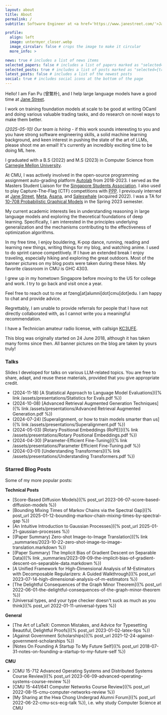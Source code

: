 ```yaml
---
layout: about
title: About
permalink: /
subtitle: Software Engineer at <a href='https://www.janestreet.com/'>Jane Street</a> based in New York

profile:
  align: left
  image: untermyer_closer.webp
  image_circular: false # crops the image to make it circular
  more_info: >

news: true # includes a list of news items
selected_papers: false # includes a list of papers marked as "selected={true}"
selected_posts: true # includes a list of posts marked as "selected={true}"
latest_posts: false # includes a list of the newest posts
social: true # includes social icons at the bottom of the page
---
```


Hello! I am Fan Pu (曾繁朴), and I help large language models have a good time at [Jane
Street](https://www.janestreet.com/).

I work on training foundation models at scale to be good at writing OCaml 
and doing various valuable trading tasks, and do research on novel ways to
make them better.

_(2025-05-10) Our team is hiring_ - if this work sounds interesting to you and
you have strong software engineering skills, a solid machine learning
background, and keen interest in pushing the state of the art of LLMs, please
shoot me an email! It's currently an incredibly exciting time to be doing ML here.

I graduated with a B.S (2022) and M.S (2023) in Computer
Science from [Carnegie Mellon University](https://www.cmu.edu/).

At CMU, I was actively involved in the open-source programming assignment
auto-grading platform [Autolab](https://autolabproject.com/) from 2018-2023. I
served as the Masters Student Liaison for the [Singapore Students
Association](https://cmussa.org/). I also used to play Capture-The-Flag (CTF)
competitions with [PPP](https://pwning.net/). I previously interned at [Jane
Street](https://www.janestreet.com/), [Meta](https://about.meta.com/),
[Asana](https://asana.com/), and [Saleswhale](https://www.saleswhale.com/)
(acquired 2022). I was a TA for [10-708 Probabilistic Graphical
Models](https://andrejristeski.github.io/10708-S23/) in the Spring 2023
semester.

My current academic interests lies in understanding reasoning in large language
models and exploring the theoretical foundations of deep learning. Specifically,
I am interested in the principles underlying generalization and the mechanisms
contributing to the effectiveness of optimization algorithms.

In my free time, I enjoy bouldering, K-pop dance, running, reading and
learning new things, writing things for my blog, and watching anime. I used to
do sprint canoe competitively. If I have an extended break I enjoy traveling,
especially hiking and exploring the great outdoors. Most of the banner pictures
on my blog posts were taken during these hikes. My favorite classroom in CMU is
GHC 4303.

I grew up in my hometown Singapore before moving to the US for college and work.
I try to go back and visit once a year.

Feel free to reach out to me at fzeng[at]alumni[dot]cmu[dot]edu. I am happy to
chat and provide advice.

Regrettably, I am unable to provide referrals for people that I have not
directly collaborated with, as I cannot write you a meaningful recommendation.

I have a Technician amateur radio license, with callsign
[KC3UFE](https://www.fccbulletin.com/callsign/?q=KC3UFE).

This blog was originally started on 24 June 2018, although it has taken many
forms since then. All banner pictures on the blog are taken by yours truly!

### Talks

Slides I developed for talks on various LLM-related topics.
You are free to share, adapt, and reuse these
materials, provided that you give appropriate credit.

- (2024-11-18) [A Statistical Approach to Language Model Evaluations]({% link
  /assets/presentations/Statistics for Evals.pdf %})
- (2024-10-08) [Advanced Retrieval Augmented Generation Techniques]({% link
  /assets/presentations/Advanced Retrieval Augmented Generation.pdf %})
- (2024-07-24) [Superalignment, or how to train models smarter than us]({% link
  /assets/presentations/Superalignment.pdf %})
- (2024-05-03) [Rotary Positional Embeddings (RoPE)]({% link
  /assets/presentations/Rotary Positional Embeddings.pdf %})
- (2024-04-30) [Parameter-Efficient Fine-Tuning]({% link
  /assets/presentations/Parameter Efficient Fine-Tuning.pdf %})
- (2024-03-01) [Understanding Transformers]({% link
  /assets/presentations/Understanding Transformers.pdf %})

### Starred Blog Posts

Some of my more popular posts:

**Technical Posts**

- [Score-Based Diffusion Models]({% post_url 2023-06-07-score-based-diffusion-models %})
- [Bounding Mixing Times of Markov Chains via the Spectral Gap]({% post_url 2025-01-12-bounding-markov-chain-mixing-times-by-spectral-gap %})
- [An Intuitive Introduction to Gaussian Processes]({% post_url 2025-01-21-gaussian-processes %})
- [(Paper Summary) Zero-shot Image-to-Image Translation]({% link _summaries/2023-10-22-zero-shot-image-to-image-translation.markdown %})
- [(Paper Summary) The Implicit Bias of Gradient Descent on Separable Data]({% link _summaries/2023-09-09-the-implicit-bias-of-gradient-descent-on-separable-data.markdown %})
- [A Unified Framework for High-Dimensional Analysis of M-Estimators with Decomposable Regularizers: A Guided Walkthrough]({% post_url 2023-07-14-high-dimensional-analysis-of-m-estimators %})
- [The Delightful Consequences of the Graph Minor Theorem]({% post_url 2022-06-01-the-delightful-consequences-of-the-graph-minor-theorem %})
- [Universal types, and your type checker doesn't suck as much as you think]({% post_url 2022-01-11-universal-types %})

**General**

- [The Art of LaTeX: Common Mistakes, and Advice for Typesetting Beautiful, Delightful Proofs]({% post_url 2023-01-02-latex-tips %})
- [Against Government Scholarships]({% post_url
  2021-12-24-against-government-scholarships %})
- [Notes On Founding A Startup To My Future Self]({% post_url
  2018-07-31-notes-on-founding-a-startup-to-my-future-self %})

**CMU**

- [CMU 15-712 Advanced Operating Systems and Distributed Systems Course Review]({% post_url 2023-06-09-advanced-operating-systems-course-review %})
- [CMU 15-441/641 Computer Networks Course Review]({% post_url 2022-08-15-cmu-computer-networks-review %})
- [My Sharing at the Hwa Chong Undergrad Alumni Forum]({% post_url
    2022-06-22-cmu-scs-ecg-talk %}), i.e. why study Computer Science at CMU
